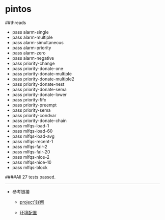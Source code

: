 # pintos
 
##threads
 - pass alarm-single
 - pass alarm-multiple
 - pass alarm-simultaneous
 - pass alarm-priority
 - pass alarm-zero
 - pass alarm-negative
 - pass priority-change
 - pass priority-donate-one
 - pass priority-donate-multiple
 - pass priority-donate-multiple2
 - pass priority-donate-nest
 - pass priority-donate-sema
 - pass priority-donate-lower
 - pass priority-fifo
 - pass priority-preempt
 - pass priority-sema
 - pass priority-condvar
 - pass priority-donate-chain
 - pass mlfqs-load-1
 - pass mlfqs-load-60
 - pass mlfqs-load-avg
 - pass mlfqs-recent-1
 - pass mlfqs-fair-2
 - pass mlfqs-fair-20
 - pass mlfqs-nice-2
 - pass mlfqs-nice-10
 - pass mlfqs-block

####All 27 tests passed.

----------


- 参考链接

    - [project1详解][1]

    - [环境配置][2]


  [1]: https://www.cnblogs.com/laiy/p/pintos_project1_thread.html
  [2]: https://arpith.xyz/2016/01/getting-started-with-pintos/
